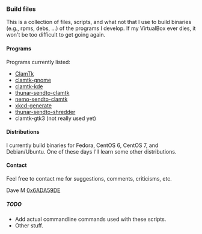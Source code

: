 ### Build files  
  
This is a collection of files, scripts, and what not that I use to build binaries (e.g., rpms, debs, ...) of the programs I develop.  If my VirtualBox ever dies, it won't be too difficult to get going again. 
   
#### Programs

Programs currently listed:  

* [ClamTk](https://github.com/dave-theunsub/clamtk)
* [clamtk-gnome](https://github.com/dave-theunsub/clamtk-gnome)
* [clamtk-kde](https://github.com/dave-theunsub/clamtk-kde)
* [thunar-sendto-clamtk](https://github.com/dave-theunsub/thunar-sendto-clamtk)
* [nemo-sendto-clamtk](https://github.com/dave-theunsub/nemo-sendto-clamtk)
* [xkcd-generate](https://github.com/dave-theunsub/xkcd-generate)
* [thunar-sendto-shredder](https://github.com/dave-theunsub/thunar-sendto-shredder)
* clamtk-gtk3 (not really used yet)  
  
#### Distributions  
  
I currently build binaries for Fedora, CentOS 6, CentOS 7, and Debian/Ubuntu.  One of these days I'll learn some other distributions.

#### Contact

Feel free to contact me for suggestions, comments, criticisms, etc.

Dave M [0x6ADA59DE](https://pgp.mit.edu/pks/lookup?search=0x6ADA59DE&op=index)  

##### TODO  
  
* Add actual commandline commands used with these scripts.
* Other stuff.
